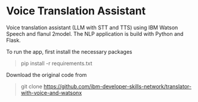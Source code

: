 # Voice Translation Assistant

Voice translation assistant (LLM with STT and TTS) using IBM Watson Speech and flanul 2model. The NLP application is build with Python and Flask.
 
To run the app, first install the necessary packages
> pip install -r requirements.txt


Download the original code from
> git clone https://github.com/ibm-developer-skills-network/translator-with-voice-and-watsonx
